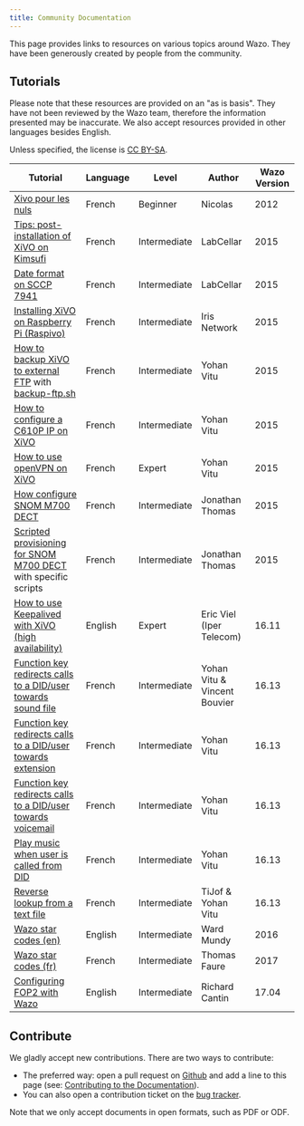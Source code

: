 ```yaml
---
title: Community Documentation
---
```


This page provides links to resources on various topics around Wazo. They have been generously
created by people from the community.

## Tutorials

Please note that these resources are provided on an "as is basis". They have not been reviewed by
the Wazo team, therefore the information presented may be inaccurate. We also accept resources
provided in other languages besides English.

Unless specified, the license is [CC BY-SA](https://creativecommons.org/licenses/by-sa/3.0/).

| Tutorial                                                                                                                                                           | Language | Level        | Author                       | Wazo Version |
| ------------------------------------------------------------------------------------------------------------------------------------------------------------------ | -------- | ------------ | ---------------------------- | ------------ |
| [Xivo pour les nuls](http://xivopourlesnuls.wordpress.com/)                                                                                                        | French   | Beginner     | Nicolas                      | 2012         |
| [Tips: post-installation of XiVO on Kimsufi](http://blog.labcellar.com/2014/02/23/ipbx-astuce-post-installation-de-xivo-sur-kimsufi)                               | French   | Intermediate | LabCellar                    | 2015         |
| [Date format on SCCP 7941](http://blog.labcellar.com/2015/02/06/xivo-probleme-daffichage-de-lheure-sur-cisco-7941-en-cas-de-redemarrage-dasterisk/)                | French   | Intermediate | LabCellar                    | 2015         |
| [Installing XiVO on Raspberry Pi (Raspivo)](http://raspivo.io/installation-depuis-nos-depots.html)                                                                 | French   | Intermediate | Iris Network                 | 2015         |
| [How to backup XiVO to external FTP](/images/uc-doc/community/how_to_backup_xivo_to_external_ftp.pdf) with [backup-ftp.sh](/images/uc-doc/community/backup-ftp.sh) | French   | Intermediate | Yohan Vitu                   | 2015         |
| [How to configure a C610P IP on XiVO](/images/uc-doc/community/how_to_configure_a_C610_on_xivo.pdf)                                                                | French   | Intermediate | Yohan Vitu                   | 2015         |
| [How to use openVPN on XiVO](/images/uc-doc/community/how_to_install_openvpn_on_xivo.pdf)                                                                          | French   | Expert       | Yohan Vitu                   | 2015         |
| [How configure SNOM M700 DECT](/images/uc-doc/community/how_to_configure_a_snom_m700_dect_gateway.pdf)                                                             | French   | Intermediate | Jonathan Thomas              | 2015         |
| [Scripted provisioning for SNOM M700 DECT](/images/uc-doc/community/how_to_provisiong_a_snom_m700_dect_gateway.pdf) with specific scripts                          | French   | Intermediate | Jonathan Thomas              | 2015         |
| [How to use Keepalived with XiVO (high availability) ](/images/uc-doc/community/how_to_use_keepalived_with_xivo.odt)                                               | English  | Expert       | Eric Viel (Iper Telecom)     | 16.11        |
| [Function key redirects calls to a DID/user towards sound file](/images/uc-doc/community/fk-redirect-to-sound.pdf)                                                 | French   | Intermediate | Yohan Vitu & Vincent Bouvier | 16.13        |
| [Function key redirects calls to a DID/user towards extension](/images/uc-doc/community/fk-redirect-to-exten.pdf)                                                  | French   | Intermediate | Yohan Vitu                   | 16.13        |
| [Function key redirects calls to a DID/user towards voicemail](/images/uc-doc/community/fk-redirect-to-vm.pdf)                                                     | French   | Intermediate | Yohan Vitu                   | 16.13        |
| [Play music when user is called from DID](/images/uc-doc/community/user-did-music.pdf)                                                                             | French   | Intermediate | Yohan Vitu                   | 16.13        |
| [Reverse lookup from a text file](/images/uc-doc/community/reverse-lookup-text-file.pdf)                                                                           | French   | Intermediate | TiJof & Yohan Vitu           | 16.13        |
| [Wazo star codes (en)](/images/uc-doc/community/wazo-star-codes-en.pdf)                                                                                            | English  | Intermediate | Ward Mundy                   | 2016         |
| [Wazo star codes (fr)](/images/uc-doc/community/wazo-star-codes-fr.pdf)                                                                                            | French   | Intermediate | Thomas Faure                 | 2017         |
| [Configuring FOP2 with Wazo](/images/uc-doc/community/fop2.pdf)                                                                                                    | English  | Intermediate | Richard Cantin               | 17.04        |

## Contribute

We gladly accept new contributions. There are two ways to contribute:

- The preferred way: open a pull request on
  [Github](https://github.com/wazo-platform/wazo-platform.org) and add a line to this page (see:
  [Contributing to the Documentation](/uc-doc/contributors/contributing_doc)).
- You can also open a contribution ticket on the [bug tracker](https://wazo-dev.atlassian.net/).

Note that we only accept documents in open formats, such as PDF or ODF.
